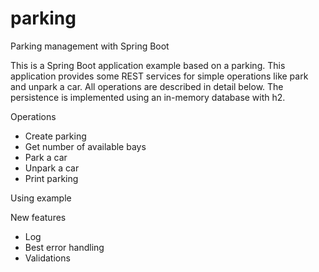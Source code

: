 # parking
Parking management with Spring Boot

This is a Spring Boot application example based on a parking. This application provides some REST services for simple
operations like park and unpark a car. All operations are described in detail below. The persistence is implemented using an in-memory database with h2.

Operations
- Create parking
- Get number of available bays
- Park a car
- Unpark a car
- Print parking

Using example

New features
- Log
- Best error handling
- Validations